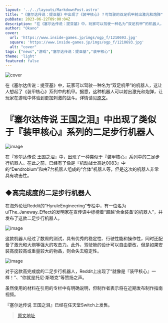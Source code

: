 ```yaml
---
layout: '../../layouts/MarkdownPost.astro'
title: "《塞尔达传说：提亚基》中出现了《装甲核心》？可驾驶的双足机甲射出激光和炮弹"  
pubDate: 2023-06-22T09:00:04Z
description: "在《塞尔达传说：提亚基》中，玩家可以驾驶一种名为“双足机甲”的机器人，这让人想起了《装甲核心》系列中的机甲。"
author: "Okano"
cover:
  url: 'https://www.inside-games.jp/imgs/ogp_f/1210693.jpg'
  square: 'https://www.inside-games.jp/imgs/ogp_f/1210693.jpg'
  alt: "cover"
tags: ["news","游戏","塞尔达传说：提亚基","装甲核心"]
theme: 'light'
featured: false
---
```

![cover](https://www.inside-games.jp/imgs/ogp_f/1210693.jpg) 

在《塞尔达传说：提亚基》中，玩家可以驾驶一种名为“双足机甲”的机器人，这让人想起了《装甲核心》系列中的机甲。据悉，这种机器人可以射出激光和炮弹，让玩家在游戏中体验到更加刺激的战斗。详情请见<a href="https://www.inside-games.jp/article/2023/06/22/146752.html">原文</a>。

# 『塞尔达传说 王国之泪』中出现了类似于『装甲核心』系列的二足步行机器人

![image](https://www.inside-games.jp/imgs/zoom/1210673.jpg)

在『塞尔达传说 王国之泪』中，出现了一种类似于『装甲核心』系列中的二足步行机器人。在此之前，已经有了像是『机动战士高达0083』中的“Dendrobium”和由7台机器人组成的“合体”机器人等，但是这次的机器人非常具有攻击性。

## ◆高完成度的二足步行机器人

在海外论坛Reddit的“HyruleEngineering”专栏中，有一位名为u/The_Janeway_Effect的发明家在宣传语中标榜着“超越‘合金装备’的机器人”，并发布了这款二足步行机器人。

![image](https://www.inside-games.jp/imgs/zoom/1210674.png)

这款机器人经过了数周的测试，具有优秀的稳定性、行驶性能和操作性，同时还配备了激光和大炮等强大的攻击力。此外，驾驶舱的设计可以自由更改，但是如果安装高度较高或重量较大的物品，则会失去稳定性。

![image](https://www.inside-games.jp/imgs/zoom/1210675.png)

对于这款高完成度的二足步行机器人，Reddit上出现了“就像是『装甲核心』一样！”、“你就是托尼·斯塔克”等赞扬之声。

虽然使用的材料在引用的专栏中有明确说明，但制作者表示将在近期发布制作指南视频。

『塞尔达传说 王国之泪』已经在任天堂Switch上发售。

>[原文地址](https://www.inside-games.jp/article/2023/06/22/146752.html)  